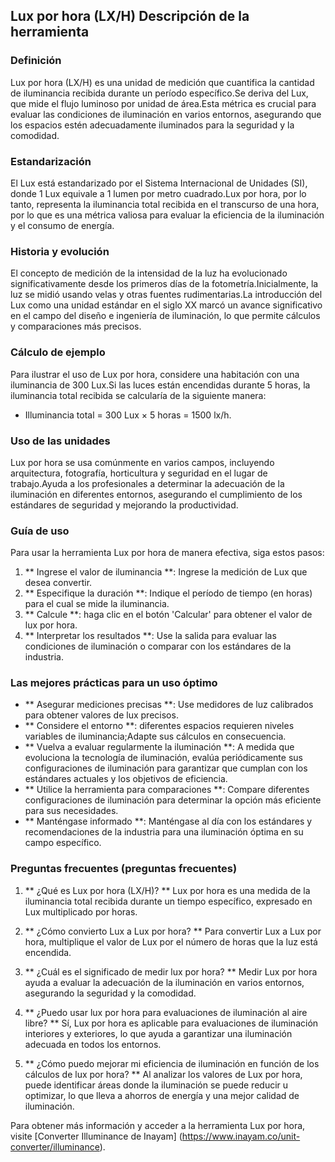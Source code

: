 ## Lux por hora (LX/H) Descripción de la herramienta

### Definición
Lux por hora (LX/H) es una unidad de medición que cuantifica la cantidad de iluminancia recibida durante un período específico.Se deriva del Lux, que mide el flujo luminoso por unidad de área.Esta métrica es crucial para evaluar las condiciones de iluminación en varios entornos, asegurando que los espacios estén adecuadamente iluminados para la seguridad y la comodidad.

### Estandarización
El Lux está estandarizado por el Sistema Internacional de Unidades (SI), donde 1 Lux equivale a 1 lumen por metro cuadrado.Lux por hora, por lo tanto, representa la iluminancia total recibida en el transcurso de una hora, por lo que es una métrica valiosa para evaluar la eficiencia de la iluminación y el consumo de energía.

### Historia y evolución
El concepto de medición de la intensidad de la luz ha evolucionado significativamente desde los primeros días de la fotometría.Inicialmente, la luz se midió usando velas y otras fuentes rudimentarias.La introducción del Lux como una unidad estándar en el siglo XX marcó un avance significativo en el campo del diseño e ingeniería de iluminación, lo que permite cálculos y comparaciones más precisos.

### Cálculo de ejemplo
Para ilustrar el uso de Lux por hora, considere una habitación con una iluminancia de 300 Lux.Si las luces están encendidas durante 5 horas, la iluminancia total recibida se calcularía de la siguiente manera:
- Illuminancia total = 300 Lux × 5 horas = 1500 lx/h.

### Uso de las unidades
Lux por hora se usa comúnmente en varios campos, incluyendo arquitectura, fotografía, horticultura y seguridad en el lugar de trabajo.Ayuda a los profesionales a determinar la adecuación de la iluminación en diferentes entornos, asegurando el cumplimiento de los estándares de seguridad y mejorando la productividad.

### Guía de uso
Para usar la herramienta Lux por hora de manera efectiva, siga estos pasos:
1. ** Ingrese el valor de iluminancia **: Ingrese la medición de Lux que desea convertir.
2. ** Especifique la duración **: Indique el período de tiempo (en horas) para el cual se mide la iluminancia.
3. ** Calcule **: haga clic en el botón 'Calcular' para obtener el valor de lux por hora.
4. ** Interpretar los resultados **: Use la salida para evaluar las condiciones de iluminación o comparar con los estándares de la industria.

### Las mejores prácticas para un uso óptimo
- ** Asegurar mediciones precisas **: Use medidores de luz calibrados para obtener valores de lux precisos.
- ** Considere el entorno **: diferentes espacios requieren niveles variables de iluminancia;Adapte sus cálculos en consecuencia.
- ** Vuelva a evaluar regularmente la iluminación **: A medida que evoluciona la tecnología de iluminación, evalúa periódicamente sus configuraciones de iluminación para garantizar que cumplan con los estándares actuales y los objetivos de eficiencia.
- ** Utilice la herramienta para comparaciones **: Compare diferentes configuraciones de iluminación para determinar la opción más eficiente para sus necesidades.
- ** Manténgase informado **: Manténgase al día con los estándares y recomendaciones de la industria para una iluminación óptima en su campo específico.

### Preguntas frecuentes (preguntas frecuentes)

1. ** ¿Qué es Lux por hora (LX/H)? **
Lux por hora es una medida de la iluminancia total recibida durante un tiempo específico, expresado en Lux multiplicado por horas.

2. ** ¿Cómo convierto Lux a Lux por hora? **
Para convertir Lux a Lux por hora, multiplique el valor de Lux por el número de horas que la luz está encendida.

3. ** ¿Cuál es el significado de medir lux por hora? **
Medir Lux por hora ayuda a evaluar la adecuación de la iluminación en varios entornos, asegurando la seguridad y la comodidad.

4. ** ¿Puedo usar lux por hora para evaluaciones de iluminación al aire libre? **
Sí, Lux por hora es aplicable para evaluaciones de iluminación interiores y exteriores, lo que ayuda a garantizar una iluminación adecuada en todos los entornos.

5. ** ¿Cómo puedo mejorar mi eficiencia de iluminación en función de los cálculos de lux por hora? **
Al analizar los valores de Lux por hora, puede identificar áreas donde la iluminación se puede reducir u optimizar, lo que lleva a ahorros de energía y una mejor calidad de iluminación.

Para obtener más información y acceder a la herramienta Lux por hora, visite [Converter Illuminance de Inayam] (https://www.inayam.co/unit-converter/illuminance).